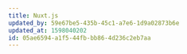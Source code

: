 ```yaml
---
title: Nuxt.js
updated_by: 59e67be5-435b-45c1-a7e6-1d9a02873b6e
updated_at: 1598040202
id: 05ae6594-a1f5-44fb-bb86-4d236c2eb7aa
---
```

